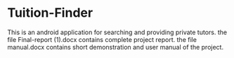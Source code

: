 # Tuition-Finder
This is an android application for searching and providing private tutors.
the file Final-report (1).docx contains complete project report.
the file manual.docx contains short demonstration and user manual of the project.

